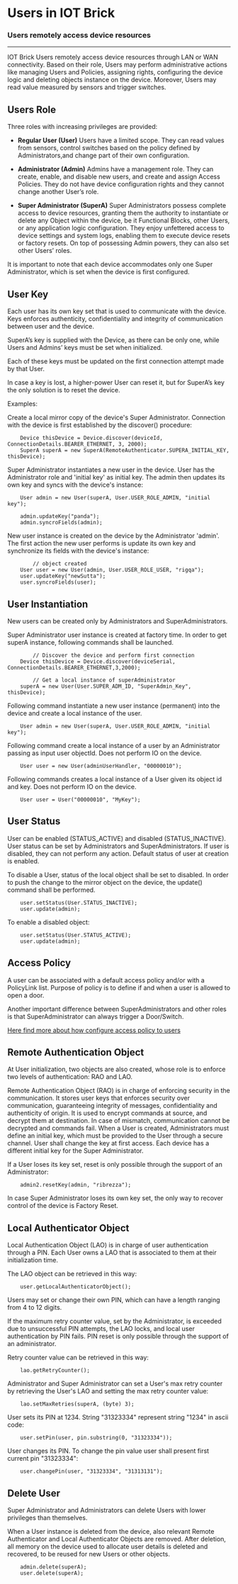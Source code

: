 # Users in IOT Brick

### Users remotely access device resources

---

IOT Brick Users remotely access device resources through LAN or WAN connectivity. Based on their role, Users may perform administrative actions like managing Users and Policies, assigning rights, configuring the device logic and deleting objects instance on the device. Moreover, Users may read value measured by sensors and trigger switches.

## Users Role

Three roles with increasing privileges are provided:

- **Regular User (User)**
  Users have a limited scope. They can read values from sensors, control switches based on the policy defined by Administrators,and change part of their own configuration.

- **Administrator (Admin)**
  Admins have a management role. They can create, enable, and disable new users, and create and assign Access Policies. They do not have device configuration rights and they cannot change another User’s role.

- **Super Administrator (SuperA)**
  Super Administrators possess complete access to device resources, granting them the authority to instantiate or delete any Object within the device, be it Functional Blocks, other Users, or any application logic configuration. They enjoy unfettered access to device settings and system logs, enabling them to execute device resets or factory resets. On top of possessing Admin powers, they can also set other Users’ roles.

It is important to note that each device accommodates only one Super Administrator, which is set when the device is first configured.

## User Key
Each user has its own key set that is used to communicate with the device. Keys enforces authenticity, confidentiality and integrity of communication between user and the device.

SuperA’s key is supplied with the Device, as there can be only one, while Users and Admins’ keys must be set when initialized. 

Each of these keys must be updated on the first connection attempt made by that User. 

In case a key is lost, a higher-power User can reset it, but for SuperA’s key the only solution is to reset the device.

Examples:

Create a local mirror copy of the device's Super Administrator. Connection with the device is first established by the discover() procedure:
```
	Device thisDevice = Device.discover(deviceId, ConnectionDetails.BEARER_ETHERNET, 3, 2000);
	SuperA superA = new SuperA(RemoteAuthenticator.SUPERA_INITIAL_KEY, thisDevice);
```

Super Administrator instantiates a new user in the device. User has the Administrator role and 'initial key' as initial key. The admin then updates its own key and syncs with the device's instance:
```
	User admin = new User(superA, User.USER_ROLE_ADMIN, "initial key");
	
	admin.updateKey("panda");
	admin.syncroFields(admin);
```

New user instance is created on the device by the Administrator 'admin'.  The first action the new user performs is update its own key and synchronize its fields with the device's instance:
```
		// object created
	User user = new User(admin, User.USER_ROLE_USER, "rigqa");
	user.updateKey("newSutta");
	user.syncroFields(user);
```
## User Instantiation
New users can be created only by Administrators and SuperAdministrators.

Super Administrator user instance is created at factory time. In order to get superA instance, following commands shall be launched.

```
		// Discover the device and perform first connection
	Device thisDevice = Device.discover(deviceSerial, ConnectionDetails.BEARER_ETHERNET,3,2000);     
	
		// Get a local instance of superAdministrator
	superA = new User(User.SUPER_ADM_ID, "SuperAdmin_Key", thisDevice);  
```

Following command instantiate a new user instance (permanent) into the device and create a local instance of the user.
```
	User admin = new User(superA, User.USER_ROLE_ADMIN, "initial key");
```

Following command create a local instance of a user by an Administrator passing as input user objectId. Does not perform IO on the device.
```
	User user = new User(adminUserHandler, "00000010");
```

Following commands creates a local instance of a User given its object id and key. Does not perform IO on the device.
```
	User user = User("00000010", "MyKey");
```
## User Status
User can be enabled (STATUS_ACTIVE) and disabled (STATUS_INACTIVE). User status can be set by Administrators and SuperAdministrators. If user is disabled, they can not perform any action. Default status of user at creation is enabled.

To disable a User, status of the local object shall be set to disabled. In order to push the change to the mirror object on the device, the update() command shall be performed.

```                      
	user.setStatus(User.STATUS_INACTIVE);
	user.update(admin);
```
To enable a disabled object:
```
	user.setStatus(User.STATUS_ACTIVE);
	user.update(admin);
```
## Access Policy
A user can be associated with a default access policy and/or with a PolicyLink list. Purpose of policy is to define if and when a user is allowed to open a door.

Another important difference between SuperAdministrators and other roles is that SuperAdministrator can always trigger a Door/Switch.

[Here find more about how configure access policy to users](md/ACCESS_POLICY.md)

## Remote Authentication Object

At User initialization, two objects are also created, whose role is to enforce two levels of authentication: RAO and LAO.

Remote Authentication Object (RAO) is in charge of enforcing security in the communication. It stores user keys that enforces security over communication, guaranteeing integrity of messages, confidentiality and authenticity of origin.
It is used to encrypt commands at source, and decrypt them at destination. In case of mismatch, communication cannot be decrypted and commands fail.
When a User is created, Administrators must define an initial key, which must be provided to the User through a secure channel. User shall change the key at first access.
Each device has a different initial key for the Super Administrator.

If a User loses its key set, reset is only possible through the support of an Administrator:

```
	admin2.resetKey(admin, "ribrezza");
```

In case Super Administrator loses its own key set, the only way to recover control of the device is Factory Reset.

## Local Authenticator Object

Local Authentication Object (LAO) is in charge of user authentication through a PIN. Each User owns a LAO that is associated to them at their initialization time.

The LAO object can be retrieved in this way:
```
	user.getLocalAuthenticatorObject();
```

Users may set or change their own PIN, which can have a length ranging from 4 to 12 digits.

If the maximum retry counter value, set by the Administrator, is exceeded due to unsuccessful PIN attempts, the LAO locks, and local user authentication by PIN fails. PIN reset is only possible through the support of an administrator.

Retry counter value can be retrieved in this way:
```
	lao.getRetryCounter();
```
Administrator and Super Administrator can set a User's max retry counter by retrieving the User's LAO and setting the max retry counter value:
```
	lao.setMaxRetries(superA, (byte) 3);
```
User sets its PIN at 1234. String "31323334" represent string "1234" in ascii code:
```
	user.setPin(user, pin.substring(0, "31323334"));
```
User changes its PIN. To change the pin value user shall present first current pin "31323334":
```
	user.changePin(user, "31323334", "31313131");
```

## Delete User
Super Administrator and Administrators can delete Users with lower privileges than themselves.

When a User instance is deleted from the device, also relevant Remote Authenticator and Local Authenticator Objects are removed. After deletion, all memory on the device used to allocate user details is deleted and recovered, to be reused for new Users or other objects.
```
	admin.delete(superA);
	user.delete(superA);
```
